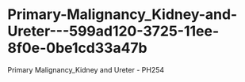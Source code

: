 # Primary-Malignancy_Kidney-and-Ureter---599ad120-3725-11ee-8f0e-0be1cd33a47b
Primary Malignancy_Kidney and Ureter - PH254
